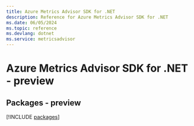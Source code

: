 ```yaml
---
title: Azure Metrics Advisor SDK for .NET
description: Reference for Azure Metrics Advisor SDK for .NET
ms.date: 06/05/2024
ms.topic: reference
ms.devlang: dotnet
ms.service: metricsadvisor
---
```

# Azure Metrics Advisor SDK for .NET - preview
## Packages - preview
[!INCLUDE [packages](metrics-advisor-index.md)]